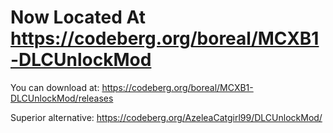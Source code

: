 # Now Located At https://codeberg.org/boreal/MCXB1-DLCUnlockMod

You can download at: https://codeberg.org/boreal/MCXB1-DLCUnlockMod/releases

Superior alternative: https://codeberg.org/AzeleaCatgirl99/DLCUnlockMod/
